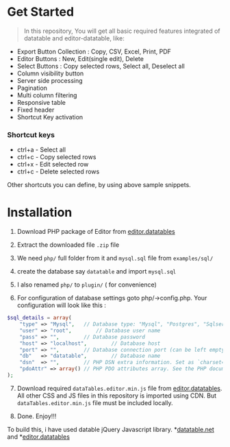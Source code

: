 # Get Started

> In this repository, You will get all basic required features integrated of datatable and editor-datatable, like:

* Export Button Collection : Copy, CSV, Excel, Print, PDF
* Editor Buttons : New, Edit(single edit), Delete
* Select Buttons : Copy selected rows, Select all, Deselect all
* Column visibility button
* Server side processing
* Pagination
* Multi column filtering
* Responsive table
* Fixed header
* Shortcut Key activation

### Shortcut keys

* ctrl+a - Select all
* ctrl+c - Copy selected rows
* ctrl+x - Edit selected row
* ctrl+c - Delete selected rows

Other shortcuts you can define, by using above sample snippets.

# Installation

1. Download PHP package of Editor from [editor.datatables](https://editor.datatables.net/)

2. Extract the downloaded file `.zip` file

3. We need `php/` full folder from it and `mysql.sql` file from `examples/sql/`

4. create the database say `datatable` and import `mysql.sql`

5. I also renamed `php/` to `plugin/` ( for convenience)

6. For configuration of database settings goto php/->config.php. Your configuration will look like this :

```php
$sql_details = array(
	"type" => "Mysql",   // Database type: "Mysql", "Postgres", "Sqlserver", "Sqlite" or "Oracle"
	"user" => "root",        // Database user name
	"pass" => "",        // Database password
	"host" => "localhost",        // Database host
	"port" => "",        // Database connection port (can be left empty for default)
	"db"   => "datatable",        // Database name
	"dsn"  => "",        // PHP DSN extra information. Set as `charset=utf8` if you are using MySQL
	"pdoAttr" => array() // PHP PDO attributes array. See the PHP documentation for all options
);
```

7. Download required `dataTables.editor.min.js` file from [editor.datatables](https://editor.datatables.net/extensions/Editor/js/dataTables.editor.min.js). All other CSS and JS files in this repository is imported using CDN. But `dataTables.editor.min.js` file must be included locally.

8. Done. Enjoy!!!


To build this, i have used datable jQuery Javascript library. *[datatable.net](https://datatables.net/) and *[editor.datatables](https://editor.datatables.net/)
